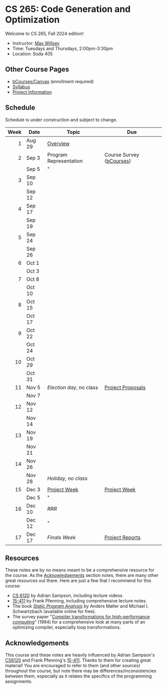 # CS 265: Code Generation and Optimization

Welcome to CS 265, Fall 2024 edition!

- Instructor: [Max Willsey](https://mwillsey.com)
- Time: Tuesdays and Thursdays, 2:00pm-3:30pm 
- Location: Soda 405

## Other Course Pages

- [bCourses/Canvas](https://bcourses.berkeley.edu/courses/1538171) (enrollment required)
- [Syllabus](./syllabus.md)
- [Project Information](./project.md)

## Schedule 

Schedule is under construction and subject to change.

| Week | Date   | Topic                                     | Due                                                 |
|-----:|--------|-------------------------------------------|-----------------------------------------------------|
|    1 | Aug 29 | [Overview](lessons/00-overview.md)        |                                                     |
|    2 | Sep 3  | Program Representation                    | Course Survey ([bCourses][])                        |
|      | Sep 5  | "                                         |                                                     |
|    3 | Sep 10 |                                           |                                                     |
|      | Sep 12 |                                           |                                                     |
|    4 | Sep 17 |                                           |                                                     |
|      | Sep 19 |                                           |                                                     |
|    5 | Sep 24 |                                           |                                                     |
|      | Sep 26 |                                           |                                                     |
|    6 | Oct 1  |                                           |                                                     |
|      | Oct 3  |                                           |                                                     |
|    7 | Oct 8  |                                           |                                                     |
|      | Oct 10 |                                           |                                                     |
|    8 | Oct 15 |                                           |                                                     |
|      | Oct 17 |                                           |                                                     |
|    9 | Oct 22 |                                           |                                                     |
|      | Oct 24 |                                           |                                                     |
|   10 | Oct 29 |                                           |                                                     |
|      | Oct 31 |                                           |                                                     |
|   11 | Nov 5  | _Election day_, no class                  | [Project Proposals](./project.md#project-proposals) |
|      | Nov 7  |                                           |                                                     |
|   12 | Nov 12 |                                           |                                                     |
|      | Nov 14 |                                           |                                                     |
|   13 | Nov 19 |                                           |                                                     |
|      | Nov 21 |                                           |                                                     |
|   14 | Nov 26 |                                           |                                                     |
|      | Nov 28 | _Holiday, no class_                       |                                                     |
|   15 | Dec 3  | [Project Week](./project.md#project-week) | [Project Week](./project.md#project-week)           |
|      | Dec 5  | "                                         |                                                     |
|   16 | Dec 10 | _RRR_                                     |                                                     |
|      | Dec 12 | "                                         |                                                     |
|   17 | Dec 17 | _Finals Week_                             | [Project Reports](./project.md#project-report)      |

## Resources

These notes are by no means meant to be a comprehensive resource for the course.
As the [Acknowledgements](#acknowledgements) section notes, 
 there are many other great resources out there.
Here are just a few that I recommend for this course:

- [CS 6120](https://www.cs.cornell.edu/courses/cs6120/2023fa/) by Adrian Sampson, including lecture videos.
- [15-411](https://www.cs.cmu.edu/~fp/courses/15411-f14/schedule.html) by Frank Pfenning, including comprehensive lecture notes.
- The book _[Static Program Analysis](https://cs.au.dk/~amoeller/spa/)_  by Anders Møller and Michael I. Schwartzbach 
  (available online for free).
- The survey paper "[Compiler transformations for high-performance computing](https://dl.acm.org/doi/10.1145/197405.197406)" (1994)
  for a comprehensive look at many parts of an optimizing compiler, especially loop transformations.

## Acknowledgements

This course and these notes are heavily influenced by 
 Adrian Sampson's [CS6120](https://www.cs.cornell.edu/courses/cs6120/2023fa/)
 and Frank Pfenning's [15-411](https://www.cs.cmu.edu/~fp/courses/15411-f14/schedule.html).
Thanks to them for creating great material! 
You are encouraged to refer to them (and other sources) throughout the course, 
 but note there may be differences/inconsistencies between them, 
 especially as it relates the specifics of the programming assignments.

[bCourses]: https://bcourses.berkeley.edu/courses/1538171